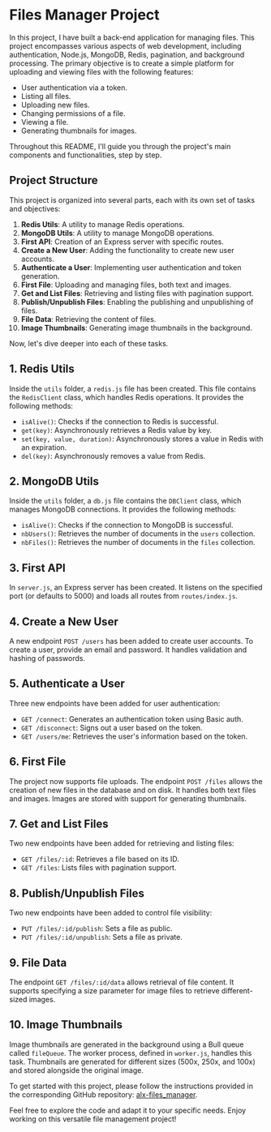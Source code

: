 # Files Manager Project

In this project, I have built a back-end application for managing files. This project encompasses various aspects of web development, including authentication, Node.js, MongoDB, Redis, pagination, and background processing. The primary objective is to create a simple platform for uploading and viewing files with the following features:

- User authentication via a token.
- Listing all files.
- Uploading new files.
- Changing permissions of a file.
- Viewing a file.
- Generating thumbnails for images.

Throughout this README, I'll guide you through the project's main components and functionalities, step by step.

## Project Structure

This project is organized into several parts, each with its own set of tasks and objectives:

1. **Redis Utils**: A utility to manage Redis operations.
2. **MongoDB Utils**: A utility to manage MongoDB operations.
3. **First API**: Creation of an Express server with specific routes.
4. **Create a New User**: Adding the functionality to create new user accounts.
5. **Authenticate a User**: Implementing user authentication and token generation.
6. **First File**: Uploading and managing files, both text and images.
7. **Get and List Files**: Retrieving and listing files with pagination support.
8. **Publish/Unpublish Files**: Enabling the publishing and unpublishing of files.
9. **File Data**: Retrieving the content of files.
10. **Image Thumbnails**: Generating image thumbnails in the background.

Now, let's dive deeper into each of these tasks.

## 1. Redis Utils

Inside the `utils` folder, a `redis.js` file has been created. This file contains the `RedisClient` class, which handles Redis operations. It provides the following methods:

- `isAlive()`: Checks if the connection to Redis is successful.
- `get(key)`: Asynchronously retrieves a Redis value by key.
- `set(key, value, duration)`: Asynchronously stores a value in Redis with an expiration.
- `del(key)`: Asynchronously removes a value from Redis.

## 2. MongoDB Utils

Inside the `utils` folder, a `db.js` file contains the `DBClient` class, which manages MongoDB connections. It provides the following methods:

- `isAlive()`: Checks if the connection to MongoDB is successful.
- `nbUsers()`: Retrieves the number of documents in the `users` collection.
- `nbFiles()`: Retrieves the number of documents in the `files` collection.

## 3. First API

In `server.js`, an Express server has been created. It listens on the specified port (or defaults to 5000) and loads all routes from `routes/index.js`.

## 4. Create a New User

A new endpoint `POST /users` has been added to create user accounts. To create a user, provide an email and password. It handles validation and hashing of passwords.

## 5. Authenticate a User

Three new endpoints have been added for user authentication:
- `GET /connect`: Generates an authentication token using Basic auth.
- `GET /disconnect`: Signs out a user based on the token.
- `GET /users/me`: Retrieves the user's information based on the token.

## 6. First File

The project now supports file uploads. The endpoint `POST /files` allows the creation of new files in the database and on disk. It handles both text files and images. Images are stored with support for generating thumbnails.

## 7. Get and List Files

Two new endpoints have been added for retrieving and listing files:
- `GET /files/:id`: Retrieves a file based on its ID.
- `GET /files`: Lists files with pagination support.

## 8. Publish/Unpublish Files

Two new endpoints have been added to control file visibility:
- `PUT /files/:id/publish`: Sets a file as public.
- `PUT /files/:id/unpublish`: Sets a file as private.

## 9. File Data

The endpoint `GET /files/:id/data` allows retrieval of file content. It supports specifying a size parameter for image files to retrieve different-sized images.

## 10. Image Thumbnails

Image thumbnails are generated in the background using a Bull queue called `fileQueue`. The worker process, defined in `worker.js`, handles this task. Thumbnails are generated for different sizes (500x, 250x, and 100x) and stored alongside the original image.

To get started with this project, please follow the instructions provided in the corresponding GitHub repository: [alx-files_manager](https://github.com/chibwesamuel).

Feel free to explore the code and adapt it to your specific needs. Enjoy working on this versatile file management project!
